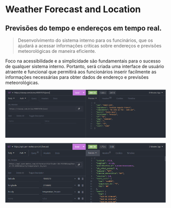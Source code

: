 # Weather Forecast and Location
## Previsões do tempo e endereços em tempo real.
> Desenvolvimento do sistema interno para os funcinários, que os ajudará a acessar informações criticas sobre endereços e previsões meteorológicas de maneira eficiente.

Foco na acessibilidade e a simplicidade são fundamentais para o sucesso de qualquer sistema interno. Portanto, será criada uma interface de usuário atraente e funcional que permitirá aos funcionários inserir facilmente as informações necessárias para obter dados de endereço e previsões meteorológicas. 



![](./img/apiCEP.png)


![](./img/apiPrevisao.png)